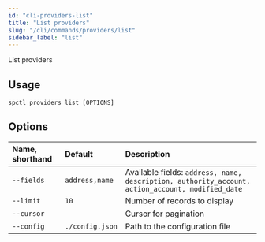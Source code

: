 ```yaml
---
id: "cli-providers-list"
title: "List providers"
slug: "/cli/commands/providers/list"
sidebar_label: "list"
---
```


List providers

## Usage

```
spctl providers list [OPTIONS]
```

## Options

|**Name, shorthand**|**Default**|**Description**|
| :- | :- | :- |
|`--fields`|`address,name`|Available fields: `address, name, description, authority_account, action_account, modified_date`|
|`--limit`|`10`|Number of records to display|
|`--cursor`||Cursor for pagination|
|`--config`|`./config.json`|Path to the configuration file|
